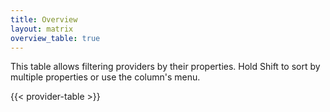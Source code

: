 ```yaml
---
title: Overview
layout: matrix
overview_table: true
---
```


This table allows filtering providers by their properties.
Hold Shift to sort by multiple properties or use the column's menu.

{{< provider-table >}}
